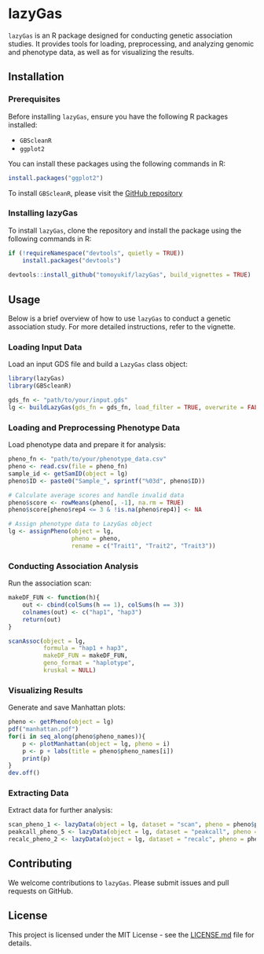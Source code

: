 # lazyGas

`lazyGas` is an R package designed for conducting genetic association studies. It provides tools for loading, preprocessing, and analyzing genomic and phenotype data, as well as for visualizing the results.

## Installation

### Prerequisites

Before installing `lazyGas`, ensure you have the following R packages installed:

- `GBScleanR`
- `ggplot2`

You can install these packages using the following commands in R:
```R
install.packages("ggplot2")
```

To install `GBScleanR`, please visit the [GitHub repository](https://github.com/tomoyukif/GBScleanR)

### Installing lazyGas

To install `lazyGas`, clone the repository and install the package using the following commands in R:
```R
if (!requireNamespace("devtools", quietly = TRUE))
    install.packages("devtools")
    
devtools::install_github("tomoyukif/lazyGas", build_vignettes = TRUE)
```

## Usage

Below is a brief overview of how to use `lazyGas` to conduct a genetic association study. For more detailed instructions, refer to the vignette.

### Loading Input Data

Load an input GDS file and build a `LazyGas` class object:
```R
library(lazyGas)
library(GBScleanR)

gds_fn <- "path/to/your/input.gds"
lg <- buildLazyGas(gds_fn = gds_fn, load_filter = TRUE, overwrite = FALSE)
```

### Loading and Preprocessing Phenotype Data

Load phenotype data and prepare it for analysis:
```R
pheno_fn <- "path/to/your/phenotype_data.csv"
pheno <- read.csv(file = pheno_fn)
sample_id <- getSamID(object = lg)
pheno$ID <- paste0("Sample_", sprintf("%03d", pheno$ID))

# Calculate average scores and handle invalid data
pheno$score <- rowMeans(pheno[, -1], na.rm = TRUE)
pheno$score[pheno$rep4 <= 3 & !is.na(pheno$rep4)] <- NA

# Assign phenotype data to LazyGas object
lg <- assignPheno(object = lg,
                  pheno = pheno,
                  rename = c("Trait1", "Trait2", "Trait3"))
```

### Conducting Association Analysis

Run the association scan:
```R
makeDF_FUN <- function(h){
    out <- cbind(colSums(h == 1), colSums(h == 3))
    colnames(out) <- c("hap1", "hap3")
    return(out)
}

scanAssoc(object = lg,
          formula = "hap1 + hap3",
          makeDF_FUN = makeDF_FUN,
          geno_format = "haplotype",
          kruskal = NULL)
```

### Visualizing Results

Generate and save Manhattan plots:
```R
pheno <- getPheno(object = lg)
pdf("manhattan.pdf")
for(i in seq_along(pheno$pheno_names)){
    p <- plotManhattan(object = lg, pheno = i)
    p <- p + labs(title = pheno$pheno_names[i])
    print(p)
}
dev.off()
```

### Extracting Data

Extract data for further analysis:
```R
scan_pheno_1 <- lazyData(object = lg, dataset = "scan", pheno = pheno$pheno_names[1])
peakcall_pheno_5 <- lazyData(object = lg, dataset = "peakcall", pheno = pheno$pheno_names[5])
recalc_pheno_2 <- lazyData(object = lg, dataset = "recalc", pheno = pheno$pheno_names[2])
```

## Contributing

We welcome contributions to `lazyGas`. Please submit issues and pull requests on GitHub.

## License

This project is licensed under the MIT License - see the [LICENSE.md](LICENSE.md) file for details.
```
